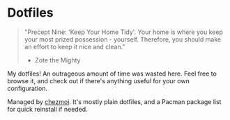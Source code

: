 # Dotfiles

> "Precept Nine: 'Keep Your Home Tidy'. Your home is where you keep your most
> prized possession - yourself. Therefore, you should make an effort to keep it
> nice and clean."
>
> - Zote the Mighty

My dotfiles! An outrageous amount of time was wasted here. Feel free to browse
it, and check out if there's anything useful for your own configuration.

Managed by [chezmoi](https://www.chezmoi.io/). It's mostly plain dotfiles, and
a Pacman package list for quick reinstall if needed.
